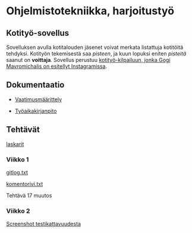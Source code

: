 # Ohjelmistotekniikka, harjoitustyö

## Kotityö-sovellus
Sovelluksen avulla kotitalouden jäsenet voivat merkata listattuja kotitöitä tehdyksi. Kotityön tekemisestä saa *pisteen*, ja kuun lopuksi eniten *pisteitä* saanut on **voittaja**. Sovellus perustuu [kotityö-kilpailuun, jonka Gogi Mavromichalis on esitellyt Instagramissa](https://www.instagram.com/p/C9SZ7isNEEx/).

## Dokumentaatio
- [Vaatimusmäärittely](https://github.com/iita-mari/ot-harjoitustyo/blob/master/dokumentaatio/vaatimusmaarittely.md)

- [Työaikakirjanpito](https://github.com/iita-mari/ot-harjoitustyo/blob/master/dokumentaatio/tyoaikakirjanpito.md)

## Tehtävät
[laskarit](https://github.com/iita-mari/ot-harjoitustyo/tree/master/laskarit)

### Viikko 1
[gitlog.txt](https://github.com/iita-mari/ot-harjoitustyo/blob/master/laskarit/viikko1/gitlog.txt)

[komentorivi.txt](https://github.com/iita-mari/ot-harjoitustyo/blob/master/laskarit/viikko1/komentorivi.txt)

Tehtävä 17 muutos

### Viikko 2
[Screenshot testikattavuudesta](https://github.com/iita-mari/ot-harjoitustyo/blob/master/laskarit/viikko2/Screenshot%20from%202025-03-25%2012-02-03.png)
